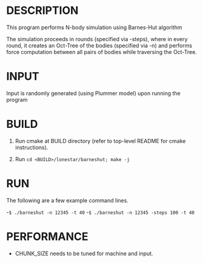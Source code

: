 
DESCRIPTION 
===========

This program performs N-body simulation using Barnes-Hut algorithm

The simulation proceeds in rounds (specified via -steps), where in every round, it creates an Oct-Tree of 
the bodies (specified via -n) and performs force computation between all pairs of bodies while
traversing the Oct-Tree. 


INPUT
===========

Input is randomly generated (using Plummer model) upon running the program

BUILD
===========

1. Run cmake at BUILD directory (refer to top-level README for cmake instructions).

2. Run `cd <BUILD>/lonestar/barneshut; make -j`


RUN
===========

The following are a few example command lines.

-`$ ./barneshut -n 12345 -t 40`
-`$ ./barneshut -n 12345 -steps 100 -t 40`



PERFORMANCE  
===========
- CHUNK_SIZE needs to be tuned for machine and input. 
